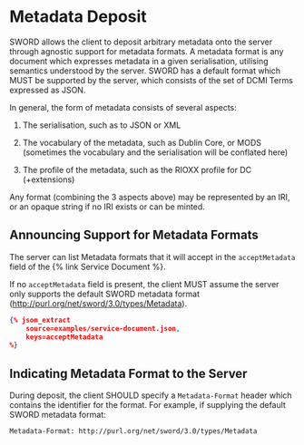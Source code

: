 # Metadata Deposit

SWORD allows the client to deposit arbitrary metadata onto the server through agnostic support for metadata formats.  A metadata format is
any document which expresses metadata in a given serialisation, utilising semantics understood by the server.  SWORD has a default format
which MUST be supported by the server, which consists of the set of DCMI Terms expressed as JSON.

In general, the form of metadata consists of several aspects:

1. The serialisation, such as to JSON or XML

2. The vocabulary of the metadata, such as Dublin Core, or MODS (sometimes the vocabulary and the serialisation will be conflated here)

3. The profile of the metadata, such as the RIOXX profile for DC (+extensions)

Any format (combining the 3 aspects above) may be represented by an IRI, or an opaque string if no IRI exists or can be minted.


## Announcing Support for Metadata Formats

The server can list Metadata formats that it will accept in the `acceptMetadata` field of the {% link Service Document %}.

If no `acceptMetadata` field is present, the client MUST assume the server only supports the default SWORD metadata format 
(http://purl.org/net/sword/3.0/types/Metadata).

```json
{% json_extract
    source=examples/service-document.json,
    keys=acceptMetadata
%}
```


## Indicating Metadata Format to the Server

During deposit, the client SHOULD specify a `Metadata-Format` header which contains the identifier for the format.  For example, if 
supplying the default SWORD metadata format:

```
Metadata-Format: http://purl.org/net/sword/3.0/types/Metadata
```

